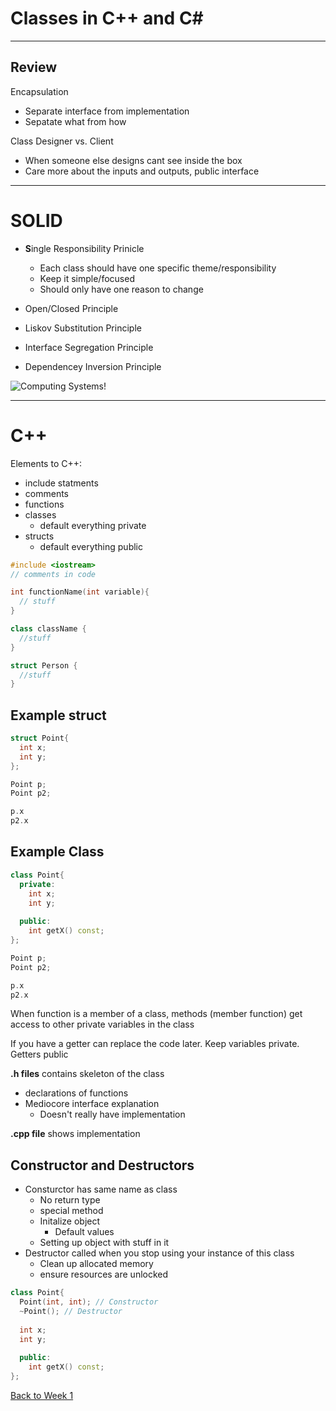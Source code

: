 # Classes in C++ and C#
---

## Review 

Encapsulation
- Separate interface from implementation
- Sepatate what from how

Class Designer vs. Client
- When someone else designs cant see inside the box
- Care more about the inputs and outputs, public interface

---

# SOLID
- **S**ingle Responsibility Prinicle
  - Each class should have one specific theme/responsibility
  - Keep it simple/focused
  - Should only have one reason to change

- Open/Closed Principle
- Liskov Substitution Principle
- Interface Segregation Principle
- Dependencey Inversion Principle

![Computing Systems!](https://devopedia.org/images/article/177/8101.1558682601.png)

---

# C++

Elements to C++:
- include statments
- comments
- functions
- classes
  - default everything private 
- structs
  - default everything public

```c++
#include <iostream>
// comments in code

int functionName(int variable){
  // stuff
}

class className {
  //stuff
}

struct Person {
  //stuff
}

```

Example struct
----

```c++
struct Point{
  int x;
  int y;
};

Point p;
Point p2;

p.x
p2.x

```

Example Class
----

```c++
class Point{
  private:
    int x;
    int y;
   
  public:
    int getX() const;
};

Point p;
Point p2;

p.x
p2.x

```

When function is a member of a class, methods (member function) get access to other private variables in the class

If you have a getter can replace the code later.
Keep variables private.
Getters public 

**.h files** contains skeleton of the class
- declarations of functions
- Mediocore interface explanation
  - Doesn't really have implementation

**.cpp file** shows implementation 

## Constructor and Destructors
- Consturctor has same name as class
  - No return type
  - special method
  - Initalize object
    - Default values
  - Setting up object with stuff in it 
- Destructor called when you stop using your instance of this class
  - Clean up allocated memory
  - ensure resources are unlocked

```c++
class Point{
  Point(int, int); // Constructor
  ~Point(); // Destructor
  
  int x;
  int y;
  
  public:
    int getX() const;
};
```





[Back to Week 1](../w1.md)
